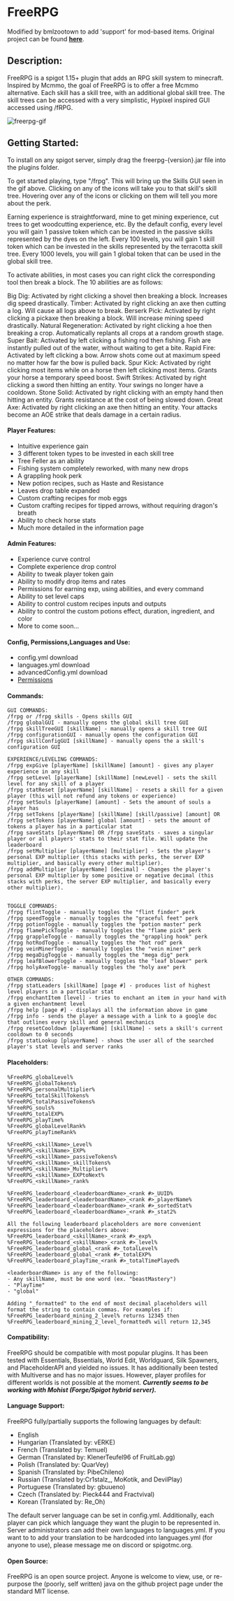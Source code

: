 # FreeRPG

Modified by bmlzootown to add 'support' for mod-based items. Original project can be found [**here**](https://github.com/customjack/Minecraft_FreeRPG_1.16).

## Description:
FreeRPG is a spigot 1.15+ plugin that adds an RPG skill system to minecraft. Inspired by Mcmmo, the goal of FreeRPG is to offer a free Mcmmo alternative. Each skill has a skill tree, with an additional global skill tree. The skill trees can be accessed with a very simplistic, Hypixel inspired GUI accessed using /fRPG.

![freerpg-gif](https://www.spigotmc.org/attachments/freerpg-gif.549724/?__cf_chl_jschl_tk__=db80351f5373b5a5855b4ae108600938b03e7a50-1622588228-0-AWs0360nByQASzbe-J_VVr-QDOA4EpMLccvXcKfG-6bC4ArdeXGd71fK7hWfjqXo6KAJGy1mkzuVctoR-AUaHkchAqiIh-0IEucY071QRRKl1ktPUDsjw_nAzynshhomuxhJfilHl6f5hxlrCqzP_78nesVs8ltxeEq3NoJRTuOXe4nQoxqywWBqj0fHdSdtjQ1tOtdeNmLhlTgMf_b-c8aIxGj7zDJecCUIRO07c9bzv4Hz-lxrw3cAXBf7NAzdnqbiLxTBaD8u69oKkhlKbbdKcC8sska4QZmxcOZ9GuXJdf_4OsgseNl6Wai4GcDd6929O-X73f1wEps5UIIht4WYMJIqXIHLaN-ACZGcsQ_znus4qup9j4SMFdki2BTF2R06eNSq7IBXvmonR8zJziBerdRPBrnxoFP0IGH4Qi2KqYvfqx_qd3cT1d6E9WleIA)

## Getting Started:
To install on any spigot server, simply drag the freerpg-{version}.jar file into the plugins folder.

To get started playing, type "/frpg". This will bring up the Skills GUI seen in the gif above. Clicking on any of the icons will take you to that skill's skill tree. Hovering over any of the icons or clicking on them will tell you more about the perk.

Earning experience is straightforward, mine to get mining experience, cut trees to get woodcutting experience, etc. By the default config, every level you will gain 1 passive token which can be invested in the passive skills represented by the dyes on the left. Every 100 levels, you will gain 1 skill token which can be invested in the skills represented by the terracotta skill tree. Every 1000 levels, you will gain 1 global token that can be used in the global skill tree.

To activate abilities, in most cases you can right click the corresponding tool then break a block. The 10 abilities are as follows:

Big Dig: Activated by right clicking a shovel then breaking a block. Increases dig speed drastically.
Timber: Activated by right clicking an axe then cutting a log. Will cause all logs above to break.
Berserk Pick: Activated by right clicking a pickaxe then breaking a block. Will increase mining speed drastically.
Natural Regeneration: Activated by right clicking a hoe then breaking a crop. Automatically replants all crops at a random growth stage.
Super Bait: Activated by left clicking a fishing rod then fishing. Fish are instantly pulled out of the water, without waiting to get a bite.
Rapid Fire: Activated by left clicking a bow. Arrow shots come out at maximum speed no matter how far the bow is pulled back.
Spur Kick: Activated by right clicking most items while on a horse then left clicking most items. Grants your horse a temporary speed boost.
Swift Strikes: Activated by right clicking a sword then hitting an entity. Your swings no longer have a cooldown.
Stone Solid: Activated by right clicking with an empty hand then hitting an entity. Grants resistance at the cost of being slowed down.
Great Axe: Activated by right clicking an axe then hitting an entity. Your attacks become an AOE strike that deals damage in a certain radius.

#### Player Features:
- Intuitive experience gain
- 3 different token types to be invested in each skill tree
- Tree Feller as an ability
- Fishing system completely reworked, with many new drops
- A grappling hook perk
- New potion recipes, such as Haste and Resistance
- Leaves drop table expanded
- Custom crafting recipes for mob eggs
- Custom crafting recipes for tipped arrows, without requiring dragon's breath
- Ability to check horse stats
- Much more detailed in the information page

#### Admin Features:
- Experience curve control
- Complete experience drop control
- Ability to tweak player token gain
- Ability to modify drop items and rates
- Permissions for earning exp, using abilities, and every command
- Ability to set level caps
- Ability to control custom recipes inputs and outputs
- Ability to control the custom potions effect, duration, ingredient, and color
- More to come soon...

#### Config, Permissions,Languages and Use:
- config.yml download
- languages.yml download
- advancedConfig.yml download
- [Permissions](https://github.com/bmlzootown/Minecraft_FreeRPG_1.16/blob/master/src/main/resources/plugin.yml)


#### Commands:
```
GUI COMMANDS:
/frpg or /frpg skills - Opens skills GUI
/frpg globalGUI - manually opens the global skill tree GUI
/frpg skillTreeGUI [skillName] - manually opens a skill tree GUI
/frpg configurationGUI - manually opens the configuration GUI
/frpg skillConfigGUI [skillName] - manually opens the a skill's configuration GUI

EXPERIENCE/LEVELING COMMANDS:
/frpg expGive [playerName] [skillName] [amount] - gives any player experience in any skill
/frpg setLevel [playerName] [skillName] [newLevel] - sets the skill level for any skill of a player
/frpg statReset [playerName] [skillName] - resets a skill for a given player (this will not refund any tokens or experience)
/frpg setSouls [playerName] [amount] - Sets the amount of souls a player has
/frpg setTokens [playerName] [skillName] [skill/passive] [amount] OR
/frpg setTokens [playerName] global [amount] - sets the amount of tokens a player has in a particular stat
/frpg saveStats [playerName] OR /frpg saveStats - saves a singular player or all players' stats to their stat file. Will update the leaderboard
/frpg setMultiplier [playerName] [multiplier] - Sets the player's personal EXP multiplier (this stacks with perks, the server EXP multiplier, and basically every other multiplier).
/frpg addMultiplier [playerName] [decimal] - Changes the player's personal EXP multiplier by some positive or negative decimal (this stacks with perks, the server EXP multiplier, and basically every other multiplier).


TOGGLE COMMANDS:
/frpg flintToggle - manually toggles the "flint finder" perk
/frpg speedToggle - manually toggles the "graceful feet" perk
/frpg potionToggle - manually toggles the "potion master" perk
/frpg flamePickToggle - manually toggles the "flame pick" perk
/frpg grappleToggle - manually toggles the "grappling hook" perk
/frpg hotRodToggle - manually toggles the "hot rod" perk
/frpg veinMinerToggle - manually toggles the "vein miner" perk
/frpg megaDigToggle - manually toggles the "mega dig" perk
/frpg leafBlowerToggle - manually toggles the "leaf blower" perk
/frpg holyAxeToggle- manually toggles the "holy axe" perk

OTHER COMMANDS:
/frpg statLeaders [skillName] [page #] - produces list of highest level players in a particular stat
/frpg enchantItem [level] - tries to enchant an item in your hand with a given enchantment level
/frpg help [page #] - displays all the information above in game
/frpg info - sends the player a message with a link to a google doc that outlines every skill and general mechanics
/frpg resetCooldown [playerName] [skillName] - sets a skill's current cooldown to 0 seconds
/frpg statLookup [playerName] - shows the user all of the searched player's stat levels and server ranks
```


#### Placeholders:
```
%FreeRPG_globalLevel%
%FreeRPG_globalTokens%
%FreeRPG_personalMultiplier%
%FreeRPG_totalSkillTokens%
%FreeRPG_totalPassiveTokens%
%FreeRPG_souls%
%FreeRPG_totalEXP%
%FreeRPG_playTime%
%FreeRPG_globalLevelRank%
%FreeRPG_playTimeRank%

%FreeRPG_<skillName>_Level%
%FreeRPG_<skillName>_EXP%
%FreeRPG_<skillName>_passiveTokens%
%FreeRPG_<skillName>_skillTokens%
%FreeRPG_<skillName>_Multiplier%
%FreeRPG_<skillName>_EXPtoNext%
%FreeRPG_<skillName>_rank%

%FreeRPG_leaderboard_<leaderboardName>_<rank #>_UUID%
%FreeRPG_leaderboard_<leaderboardName>_<rank #>_playerName%
%FreeRPG_leaderboard_<leaderboardName>_<rank #>_sortedStat%
%FreeRPG_leaderboard_<leaderboardName>_<rank #>_stat2%

All the following leaderboard placeholders are more convenient expressions for the placeholders above:
%FreeRPG_leaderboard_<skillName>_<rank #>_exp%
%FreeRPG_leaderboard_<skillName>_<rank #>_level%
%FreeRPG_leaderboard_global_<rank #>_totalLevel%
%FreeRPG_leaderboard_global_<rank #>_totalEXP%
%FreeRPG_leaderboard_playTime_<rank #>_totalTimePlayed%

<leaderboardName> is any of the following:
- Any skillName, must be one word (ex. "beastMastery")
- "PlayTime"
- "global"

Adding "_formatted" to the end of most decimal placeholders will format the string to contain commas. For examples if:
%FreeRPG_leaderboard_mining_2_level% returns 12345 then
%FreeRPG_leaderboard_mining_2_level_formatted% will return 12,345
```

#### Compatibility:
FreeRPG should be compatible with most popular plugins. It has been tested with Essentials, Bssentials, World Edit, Worldguard, Silk Spawners, and PlaceholderAPI and yielded no issues. It has additionally been tested with Multiverse and has no major issues. However, player profiles for different worlds is not possible at the moment. ***Currently seems to be working with Mohist (Forge/Spigot hybrid server).***

#### Language Support:
FreeRPG fully/partially supports the following languages by default:
- English
- Hungarian (Translated by: vERKE)
- French (Translated by: Temuel)
- German (Translated by: KlenerTeufel96 of FruitLab.gg)
- Polish (Translated by: QuarVey)
- Spanish (Translated by: PibeChileno)
- Russian (Translated by:Cr1stalz_, MoKotik, and DevilPlay)
- Portuguese (Translated by: gbuueno)
- Czech (Translated by: Pieck444 and Fractvival)
- Korean (Translated by: Re_Oh)

The default server language can be set in config.yml.
Additionally, each player can pick which language they want the plugin to be represented in.
Server administrators can add their own languages to languages.yml.
If you want to to add your translation to be hardcoded into languages.yml (for anyone to use), please message me on discord or spigotmc.org.

#### Open Source:
FreeRPG is an open source project. Anyone is welcome to view, use, or re-purpose the (poorly, self written) java on the github project page under the standard MIT license.
